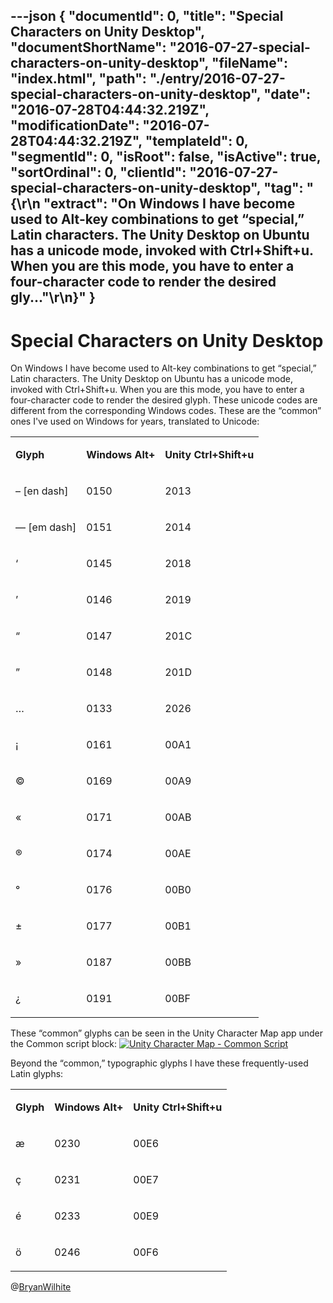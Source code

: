 ---json
{
  "documentId": 0,
  "title": "Special Characters on Unity Desktop",
  "documentShortName": "2016-07-27-special-characters-on-unity-desktop",
  "fileName": "index.html",
  "path": "./entry/2016-07-27-special-characters-on-unity-desktop",
  "date": "2016-07-28T04:44:32.219Z",
  "modificationDate": "2016-07-28T04:44:32.219Z",
  "templateId": 0,
  "segmentId": 0,
  "isRoot": false,
  "isActive": true,
  "sortOrdinal": 0,
  "clientId": "2016-07-27-special-characters-on-unity-desktop",
  "tag": "{\r\n  \"extract\": \"On Windows I have become used to Alt-key combinations to get “special,” Latin characters. The Unity Desktop on Ubuntu has a unicode mode, invoked with Ctrl+Shift+u. When you are this mode, you have to enter a four-character code to render the desired gly...\"\r\n}"
}
---

# Special Characters on Unity Desktop

On Windows I have become used to Alt-key combinations to get “special,” Latin characters. The Unity Desktop on Ubuntu has a unicode mode, invoked with Ctrl+Shift+u. When you are this mode, you have to enter a four-character code to render the desired glyph. These unicode codes are different from the corresponding Windows codes. These are the “common” ones I've used on Windows for years, translated to Unicode:

<table class="WordWalkingStickTable"><tr><td>

**Glyph**

</td><td>

**Windows Alt+**

</td><td>

**Unity Ctrl+Shift+u**

</td></tr><tr><td>

– [en dash]

</td><td>

0150

</td><td>

2013

</td></tr><tr><td>

— [em dash]

</td><td>

0151

</td><td>

2014

</td></tr><tr><td>

‘

</td><td>

0145

</td><td>

2018

</td></tr><tr><td>

’

</td><td>

0146

</td><td>

2019

</td></tr><tr><td>

“

</td><td>

0147

</td><td>

201C

</td></tr><tr><td>

”

</td><td>

0148

</td><td>

201D

</td></tr><tr><td>

…

</td><td>

0133

</td><td>

2026

</td></tr><tr><td>

¡

</td><td>

0161

</td><td>

00A1

</td></tr><tr><td>

©

</td><td>

0169

</td><td>

00A9

</td></tr><tr><td>

«

</td><td>

0171

</td><td>

00AB

</td></tr><tr><td>

®

</td><td>

0174

</td><td>

00AE

</td></tr><tr><td>

°

</td><td>

0176

</td><td>

00B0

</td></tr><tr><td>

±

</td><td>

0177

</td><td>

00B1

</td></tr><tr><td>

»

</td><td>

0187

</td><td>

00BB

</td></tr><tr><td>

¿

</td><td>

0191

</td><td>

00BF

</td></tr></table>

These “common” glyphs can be seen in the Unity Character Map app under the Common script block:
[<img alt="Unity Character Map - Common Script" src="https://farm9.staticflickr.com/8038/28500713506_588e0a5d69_z_d.jpg">](https://www.flickr.com/photos/wilhite/28500713506/in/dateposted-public/ "Unity Character Map - Common Script")

Beyond the “common,” typographic glyphs I have these frequently-used Latin glyphs:

<table class="WordWalkingStickTable"><tr><td>

**Glyph**

</td><td>

**Windows Alt+**

</td><td>

**Unity Ctrl+Shift+u**

</td></tr><tr><td>

æ

</td><td>

0230

</td><td>

00E6

</td></tr><tr><td>

ç

</td><td>

0231

</td><td>

00E7

</td></tr><tr><td>

é

</td><td>

0233

</td><td>

00E9

</td></tr><tr><td>

ö

</td><td>

0246

</td><td>

00F6

</td></tr></table>

@[BryanWilhite](https://twitter.com/BryanWilhite)
